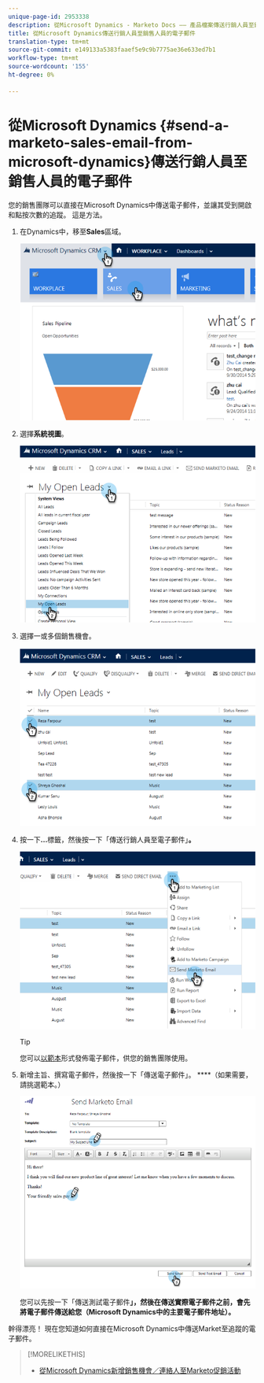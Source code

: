 ```yaml
---
unique-page-id: 2953338
description: 從Microsoft Dynamics - Marketo Docs —— 產品檔案傳送行銷人員至銷售人員的電子郵件
title: 從Microsoft Dynamics傳送行銷人員至銷售人員的電子郵件
translation-type: tm+mt
source-git-commit: e149133a5383faaef5e9c9b7775ae36e633ed7b1
workflow-type: tm+mt
source-wordcount: '155'
ht-degree: 0%

---
```



# 從Microsoft Dynamics {#send-a-marketo-sales-email-from-microsoft-dynamics}傳送行銷人員至銷售人員的電子郵件

您的銷售團隊可以直接在Microsoft Dynamics中傳送電子郵件，並讓其受到開啟和點按次數的追蹤。 這是方法。

1. 在Dynamics中，移至&#x200B;**Sales**&#x200B;區域。

   ![](assets/image2014-10-20-11-3a56-3a9.png)

1. 選擇&#x200B;**系統視圖**。

   ![](assets/image2014-10-20-11-3a56-3a20.png)

1. 選擇一或多個銷售機會。

   ![](assets/image2014-10-20-11-3a56-3a35.png)

1. 按一下&#x200B;**...**&#x200B;標籤，然後按一下「傳送行銷人員至電子郵件」**。**

   ![](assets/image2014-10-20-11-3a56-3a57.png)

   >[!TIP]
   >
   >您可以[以範本](../../../../product-docs/marketo-sales-insight/msi-for-salesforce/features/actions-in-the-msi-panel/send-marketo-email/publish-an-email-to-sales-insight.md)形式發佈電子郵件，供您的銷售團隊使用。

1. 新增主旨、撰寫電子郵件，然後按一下「傳送電子郵件」。 ****（如果需要，請挑選範本。）

   ![](assets/image2014-10-20-11-3a57-3a8.png)

   您可以先按一下「傳送測試電子郵件&#x200B;**」，然後在傳送實際電子郵件之前，會先將電子郵件傳送給您（Microsoft Dynamics中的主要電子郵件地址）。**

幹得漂亮！ 現在您知道如何直接在Microsoft Dynamics中傳送Market至追蹤的電子郵件。

>[!MORELIKETHIS]
>
>* [從Microsoft Dynamics新增銷售機會／連絡人至Marketo促銷活動](add-a-lead-contact-to-a-marketo-campaign-from-microsoft-dynamics.md)

>



